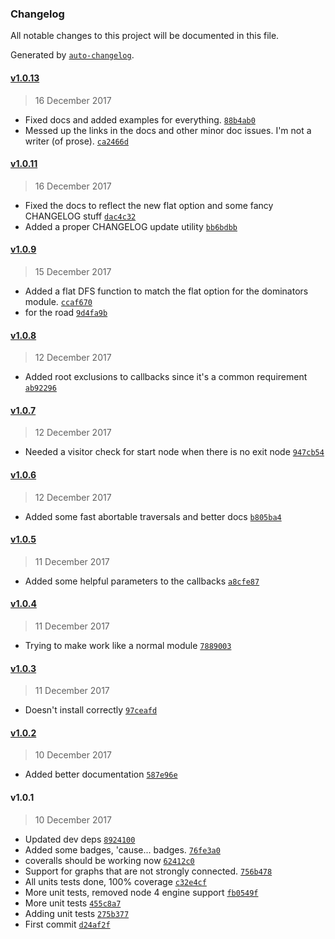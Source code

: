 ### Changelog
All notable changes to this project will be documented in this file.

Generated by [`auto-changelog`](https://github.com/CookPete/auto-changelog).

#### [v1.0.13](https://github.com/julianjensen/traversals/compare/v1.0.11...v1.0.13)
> 16 December 2017
- Fixed docs and added examples for everything. [`88b4ab0`](https://github.com/julianjensen/traversals/commit/88b4ab06fdb8e07bbcc6c996a73a700530de74fe)
- Messed up the links in the docs and other minor doc issues. I&#x27;m not a writer (of prose). [`ca2466d`](https://github.com/julianjensen/traversals/commit/ca2466df78976c41e680bccbf198b749ec97252b)

#### [v1.0.11](https://github.com/julianjensen/traversals/compare/v1.0.9...v1.0.11)
> 16 December 2017
- Fixed the docs to reflect the new flat option and some fancy CHANGELOG stuff [`dac4c32`](https://github.com/julianjensen/traversals/commit/dac4c322462d567a3bf1792d773ffe577426654b)
- Added a proper CHANGELOG update utility [`bb6bdbb`](https://github.com/julianjensen/traversals/commit/bb6bdbb150fe957e5c1bb7caf905d28efe388b61)

#### [v1.0.9](https://github.com/julianjensen/traversals/compare/v1.0.8...v1.0.9)
> 15 December 2017
- Added a flat DFS function to match the flat option for the dominators module. [`ccaf670`](https://github.com/julianjensen/traversals/commit/ccaf670bb2e9bceb9d8cb6f1b220436baa1f9795)
- for the road [`9d4fa9b`](https://github.com/julianjensen/traversals/commit/9d4fa9bdd89b3970fa247ae5377291d6450bf897)

#### [v1.0.8](https://github.com/julianjensen/traversals/compare/v1.0.7...v1.0.8)
> 12 December 2017
- Added root exclusions to callbacks since it&#x27;s a common requirement [`ab92296`](https://github.com/julianjensen/traversals/commit/ab922963d4b24a4446299f011265ac9ff37dcaae)

#### [v1.0.7](https://github.com/julianjensen/traversals/compare/v1.0.6...v1.0.7)
> 12 December 2017
- Needed a visitor check for start node when there is no exit node [`947cb54`](https://github.com/julianjensen/traversals/commit/947cb5431379c4b40a29110a1863ab4ad6ed36c4)

#### [v1.0.6](https://github.com/julianjensen/traversals/compare/v1.0.5...v1.0.6)
> 12 December 2017
- Added some fast abortable traversals and better docs [`b805ba4`](https://github.com/julianjensen/traversals/commit/b805ba416992d39c43d0a6ae9a46fc897eec58c5)

#### [v1.0.5](https://github.com/julianjensen/traversals/compare/v1.0.4...v1.0.5)
> 11 December 2017
- Added some helpful parameters to the callbacks [`a8cfe87`](https://github.com/julianjensen/traversals/commit/a8cfe87c48b527c8be74609a2e3f5a20f05206ee)

#### [v1.0.4](https://github.com/julianjensen/traversals/compare/v1.0.3...v1.0.4)
> 11 December 2017
- Trying to make work like a normal module [`7889003`](https://github.com/julianjensen/traversals/commit/7889003f1dd74e03e15ccac04557b9959badef86)

#### [v1.0.3](https://github.com/julianjensen/traversals/compare/v1.0.2...v1.0.3)
> 11 December 2017
- Doesn&#x27;t install correctly [`97ceafd`](https://github.com/julianjensen/traversals/commit/97ceafd821f99ca1e0e492f9a5644536f0abbe06)

#### [v1.0.2](https://github.com/julianjensen/traversals/compare/v1.0.1...v1.0.2)
> 10 December 2017
- Added better documentation [`587e96e`](https://github.com/julianjensen/traversals/commit/587e96e0ef1b02d1460b7a67c6dee83fdd51cb38)

#### v1.0.1
> 10 December 2017
- Updated dev deps [`8924100`](https://github.com/julianjensen/traversals/commit/89241002874e5da2f45b62bd0996bedc2fdbb109)
- Added some badges, &#x27;cause... badges. [`76fe3a0`](https://github.com/julianjensen/traversals/commit/76fe3a022a78ddc8116e1a3a4d9380e1f422c4de)
- coveralls should be working now [`62412c0`](https://github.com/julianjensen/traversals/commit/62412c0b6ec537354befa4ddfe6b2212191dae25)
- Support for graphs that are not strongly connected. [`756b478`](https://github.com/julianjensen/traversals/commit/756b4780cb6b3610c983c3f7e140d78bd5d80075)
- All units tests done, 100% coverage [`c32e4cf`](https://github.com/julianjensen/traversals/commit/c32e4cf5e31936d2119e8776e8053dd10b836be1)
- More unit tests, removed node 4 engine support [`fb0549f`](https://github.com/julianjensen/traversals/commit/fb0549fecaa90b49b5639c480fa4b727304d7dd0)
- More unit tests [`455c8a7`](https://github.com/julianjensen/traversals/commit/455c8a7a2815b5738a2fe67346cd6f28f11cdffe)
- Adding unit tests [`275b377`](https://github.com/julianjensen/traversals/commit/275b377e02e841752ec0c90f33899c217a2eed68)
- First commit [`d24af2f`](https://github.com/julianjensen/traversals/commit/d24af2f5907b81a9712a26c2dcc4f0862cc1a3ed)

